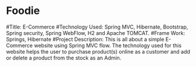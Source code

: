 # Foodie
#Title: 
E-Commerce 
#Technology Used:
Spring MVC, Hibernate, Bootstrap, Spring security, Spring WebFlow, H2 and Apache TOMCAT.
#Frame Work:
Springs, Hibernate
#Project Description:
This is all about a simple E-Commerce website using Spring MVC flow. The technology used for this website helps the user to purchase product(s) online as a customer and add or delete a product from the stock as an Admin.  
